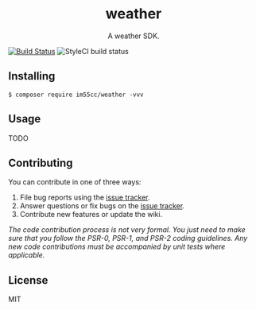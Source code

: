 <h1 align="center"> weather </h1>

<p align="center"> A weather SDK.</p>

[![Build Status](https://travis-ci.org/im55cc/weather.svg?branch=master)](https://travis-ci.org/im55cc/weather)
![StyleCI build status](https://github.styleci.io/repos/146775069/shield) 
## Installing

```shell
$ composer require im55cc/weather -vvv
```

## Usage

TODO

## Contributing

You can contribute in one of three ways:

1. File bug reports using the [issue tracker](https://github.com/im55cc/weather/issues).
2. Answer questions or fix bugs on the [issue tracker](https://github.com/im55cc/weather/issues).
3. Contribute new features or update the wiki.

_The code contribution process is not very formal. You just need to make sure that you follow the PSR-0, PSR-1, and PSR-2 coding guidelines. Any new code contributions must be accompanied by unit tests where applicable._

## License

MIT